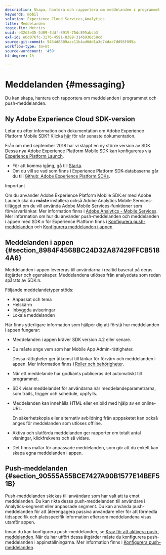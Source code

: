 ```yaml
---
description: Skapa, hantera och rapportera om meddelanden i programmet och push-meddelanden.
keywords: mobil
solution: Experience Cloud Services,Analytics
title: Meddelanden
topic-fix: Metrics
uuid: e32d3e35-2d09-4ddf-8919-75dc895abcb3
exl-id: e6d076fc-3176-4591-8388-314b936c58cd
source-git-commit: 5434d8809aac11b4ad6dd1a3c74dae7dd98f095a
workflow-type: tm+mt
source-wordcount: '459'
ht-degree: 1%

---
```


# Meddelanden {#messaging}

Du kan skapa, hantera och rapportera om meddelanden i programmet och push-meddelanden.

## Ny Adobe Experience Cloud SDK-version

Letar du efter information och dokumentation om Adobe Experience Platform Mobile SDK? Klicka [här](https://aep-sdks.gitbook.io/docs/) för vår senaste dokumentation.

Från om med september 2018 har vi släppt en ny större version av SDK. Dessa nya Adobe Experience Platform Mobile SDK kan konfigureras via [Experience Platform Launch](https://www.adobe.com/experience-platform/launch.html).

* För att komma igång, gå till [Starta](https://launch.adobe.com/).
* Om du vill se vad som finns i Experience Platform SDK-databaserna går du till [Github: Adobe Experience Platform SDKs](https://github.com/Adobe-Marketing-Cloud/acp-sdks).

>[!IMPORTANT]
>
> Om du använder Adobe Experience Platform Mobile SDK:er med Adobe Launch ska du **måste** installera också Adobe Analytics Mobile Services-tillägget om du vill använda Adobe Mobile Services-funktioner som förvärvarlänkar. Mer information finns i [Adobe Analytics - Mobile Services](https://aep-sdks.gitbook.io/docs/using-mobile-extensions/adobe-analytics-mobile-services). Mer information om hur du använder push-meddelanden och meddelanden i appen med SDK:n för Experience Platform finns i [Konfigurera push-meddelanden](https://aep-sdks.gitbook.io/docs/using-mobile-extensions/adobe-analytics-mobile-services#set-up-push-messaging) och [Konfigurera meddelanden i appen](https://aep-sdks.gitbook.io/docs/using-mobile-extensions/adobe-analytics-mobile-services#set-up-in-app-messaging).

## Meddelanden i appen {#section_8984F4568BC24D32A87429FFCB5184A6}

Meddelanden i appen levereras till användarna i realtid baserat på deras åtgärder och egenskaper. Meddelandena utlöses från analysdata som redan spårats av SDK:n.

Följande meddelandetyper stöds:

* Anpassat och tema
* Helskärm
* Inbyggda aviseringar
* Lokala meddelanden

Här finns ytterligare information som hjälper dig att förstå hur meddelanden i appen fungerar:

* Meddelanden i appen kräver SDK version 4.2 eller senare.
* Du måste ange vem som har Mobile App Admin-rättigheter.

   Dessa rättigheter ger åtkomst till länkar för förvärv och meddelanden i appen. Mer information finns i [Roller och behörigheter](/help/using/gs/c-mob-roles-and-permissions.md).
* När ett meddelande har godkänts publiceras det automatiskt till programmet.
* SDK visar meddelandet för användarna när meddelandeparametrarna, som traits, trigger och schedule, uppfylls.
* Meddelanden kan innehålla HTML eller en bild med hjälp av en online-URL.

   En säkerhetskopia eller alternativ avbildning från apppaketet kan också anges för meddelanden som utlöses offline.
* Aktiva och slutförda meddelanden ger rapporter om totalt antal visningar, klickfrekvens och så vidare.
* Det finns mallar för anpassade meddelanden, som gör att du enkelt kan skapa egna meddelanden i appen.

## Push-meddelanden {#section_90555A55BCE7427A90B1577E14BEF51B}

Push-meddelanden skickas till användare som har valt att ta emot meddelanden. Du kan rikta dessa push-meddelanden till användare i Analytics-segment eller anpassade segment. Du kan använda push-meddelanden för att återengagera passiva användare eller för att förmedla tidsspecifik och platsspecifik information eftersom meddelandena visas utanför appen.

Innan du kan konfigurera push-meddelanden, se [Krav för att aktivera push-meddelanden](/help/using/c-manage-app-settings/c-mob-confg-app/configure-push-messaging/prerequisites-push-messaging.md). När du har utfört dessa åtgärder måste du konfigurera push-meddelanden i appinställningarna. Mer information finns i [Konfigurera push-meddelanden](/help/using/c-manage-app-settings/c-mob-confg-app/configure-push-messaging/configure-push-messaging.md).
